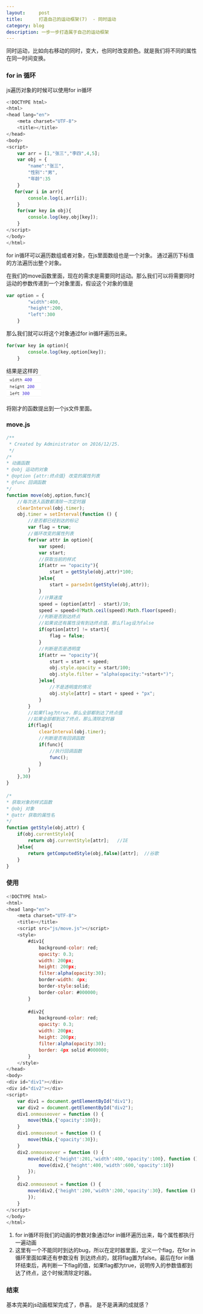 ```yaml
---
layout:     post
title:      打造自己的运动框架(7)  - 同时运动
category: blog
description: 一步一步打造属于自己的运动框架
---   
```

同时运动，比如向右移动的同时，变大，也同时改变颜色。就是我们将不同的属性在同一时间变换。   

### for in 循环

js遍历对象的时候可以使用for in循环   

```javascript
<!DOCTYPE html>
<html>
<head lang="en">
    <meta charset="UTF-8">
    <title></title>
</head>
<body>
<script>
    var arr = [1,"张三","李四",4,5];
    var obj = {
        "name":"张三",
        "性别":"男",
        "年龄":35
    }
   for(var i in arr){
        console.log(i,arr[i]);
    }
    for(var key in obj){
        console.log(key,obj[key]);
    }
</script>
</body>
</html>
```   

for in循环可以遍历数组或者对象，在js里面数组也是一个对象。
通过遍历下标值的方法遍历出整个对象。   

在我们的move函数里面，现在的需求是需要同时运动。那么我们可以将需要同时运动的参数传递到一个对象里面，假设这个对象的值是   

```javascript
var option = {
        "width":400,
        "height":200,
        "left":300
    }
```   

那么我们就可以将这个对象通过for in循环遍历出来。

```javascript
for(var key in option){
        console.log(key,option[key]);
    }
```   
结果是这样的   
![](../images/newImg/10.png)   

将刚才的函数提出到一个js文件里面。   

### move.js   

```javascript
/**
 * Created by Administrator on 2016/12/25.
 */
/*
* 动画函数
* @obj 运动的对象
* @option {attr:终点值} 改变的属性列表
* @func 回调函数
*/
function move(obj,option,func){
    //每次进入函数都清除一次定时器
    clearInterval(obj.timer);
    obj.timer = setInterval(function () {
        //是否都已经到达的标记
        var flag = true;
        //循环改变的属性列表
        for(var attr in option){
            var speed;
            var start;
            //获取当前的样式
            if(attr == "opacity"){
                start = getStyle(obj,attr)*100;
            }else{
                start = parseInt(getStyle(obj,attr));
            }
            //计算速度
            speed = (option[attr] - start)/10;
            speed = speed>0?Math.ceil(speed):Math.floor(speed);
            //判断是否到达终点
            //如果说还有属性没有到达终点值，那么flag设为false
            if(option[attr] != start){
                flag = false;
            }
            //判断是否是透明度
            if(attr == "opacity"){
                start = start + speed;
                obj.style.opacity = start/100;
                obj.style.filter = "alpha(opacity:"+start+")";
            }else{
                //不是透明度的情况
                obj.style[attr] = start + speed + "px";
            }
        }
        //如果flag为true，那么全部都到达了终点值
        //如果全部都到达了终点，那么清除定时器
        if(flag){
            clearInterval(obj.timer);
            //判断是否有回调函数
            if(func){
                //执行回调函数
                func();
            }
        }
    },30)
}

/*
* 获取对象的样式函数
* @obj 对象
* @attr 获取的属性名
*/
function getStyle(obj,attr) {
    if(obj.currentStyle){
        return obj.currentStyle[attr];   //IE
    }else{
        return getComputedStyle(obj,false)[attr];  //谷歌
    }
}

```   

### 使用

```javascript
<!DOCTYPE html>
<html>
<head lang="en">
    <meta charset="UTF-8">
    <title></title>
    <script src="js/move.js"></script>
    <style>
        #div1{
            background-color: red;
            opacity: 0.3;
            width: 200px;
            height: 200px;
            filter:alpha(opacity:30);
            border-width: 4px;
            border-style:solid;
            border-color: #000000;
        }

        #div2{
            background-color: red;
            opacity: 0.3;
            width: 200px;
            height: 200px;
            filter:alpha(opacity:30);
            border: 4px solid #000000;
        }
    </style>
</head>
<body>
<div id="div1"></div>
<div id="div2"></div>
<script>
    var div1 = document.getElementById("div1");
    var div2 = document.getElementById("div2");
    div1.onmouseover = function () {
        move(this,{'opacity':100});
    }
    div1.onmouseout = function () {
        move(this,{'opacity':30});
    }
    div2.onmouseover = function () {
        move(div2,{'height':201,'width':400,'opacity':100}, function () {
            move(div2,{'height':400,'width':600,'opacity':10})
        });
    }
    div2.onmouseout = function () {
        move(div2,{'height':200,'width':200,'opacity':30}, function () {
        });
    }
</script>
</body>
</html>

```
1. for in循环将我们的动画的参数对象通过for in循环遍历出来，每个属性都执行一遍动画  
2. 这里有一个不能同时到达的bug，所以在定时器里面，定义一个flag，在for in循环里面如果还有参数没有 到达终点的，就将flag置为false。最后在for in循环结束后，再判断一下flag的值，如果flag都为true，说明传入的参数值都到达了终点，这个时候清除定时器。   

### 结束
基本完美的js动画框架完成了，恭喜。
是不是满满的成就感？
